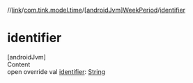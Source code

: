 //[link](../../index.md)/[com.tink.model.time](../index.md)/[[androidJvm]WeekPeriod](index.md)/[identifier](identifier.md)



# identifier  
[androidJvm]  
Content  
open override val [identifier](identifier.md): [String](https://kotlinlang.org/api/latest/jvm/stdlib/kotlin/-string/index.html)  



